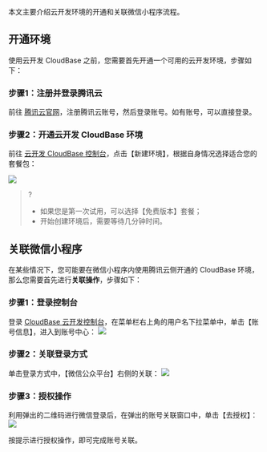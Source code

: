 本文主要介绍云开发环境的开通和关联微信小程序流程。

## 开通环境
使用云开发 CloudBase 之前，您需要首先开通一个可用的云开发环境，步骤如下：

### 步骤1：注册并登录腾讯云

前往 [腾讯云官网](https://cloud.tencent.com/)，注册腾讯云账号，然后登录账号。如有账号，可以直接登录。

### 步骤2：开通云开发 CloudBase 环境

前往 [云开发 CloudBase 控制台](https://console.cloud.tencent.com/tcb)，点击【新建环境】，根据自身情况选择适合您的套餐包：

![](https://main.qcloudimg.com/raw/5386abfe646bb17651898f10baba8541.png)

>? 
> - 如果您是第一次试用，可以选择【免费版本】套餐；
> - 开始创建环境后，需要等待几分钟时间。


## 关联微信小程序

在某些情况下，您可能要在微信小程序内使用腾讯云侧开通的 CloudBase 环境，那么您需要首先进行**关联操作**，步骤如下：

### 步骤1：登录控制台
登录 [CloudBase 云开发控制台](https://console.cloud.tencent.com/tcb)，在菜单栏右上角的用户名下拉菜单中，单击【账号信息】，进入到账号中心：
![](https://main.qcloudimg.com/raw/1cf1452f8456424961c9e83b2051d2b7.png)

### 步骤2：关联登录方式
单击登录方式中，【微信公众平台】右侧的关联：
![](https://main.qcloudimg.com/raw/369a3797d72e1e1115cd82c161a49610.png)

### 步骤3：授权操作
利用弹出的二维码进行微信登录后，在弹出的账号关联窗口中，单击【去授权】：
![](https://main.qcloudimg.com/raw/9bbe1e77a8665526a488abdb67162901.png)

按提示进行授权操作，即可完成账号关联。

